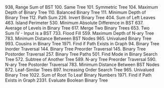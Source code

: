 938, Range Sum of BST
100. Same Tree
101. Symmetric Tree
104. Maximum Depth of Binary Tree
110. Balanced Binary Tree
111. Minimum Depth of Binary Tree
112. Path Sum
226. Invert Binary Tree
404. Sum of Left Leaves
463. Island Perimeter
530. Minimum Absolute Difference in BST
637. Average of Levels in Binary Tree
617. Merge Two Binary Trees
653. Two Sum IV - Input is a BST
733. Flood Fill
559. Maximum Depth of N-ary Tree
783. Minimum Distance Between BST Nodes
965. Univalued Binary Tree
993. Cousins in Binary Tree
1971. Find if Path Exists in Graph
94. Binary Tree Inorder Traversal
144. Binary Tree Preorder Traversal
145. Binary Tree Postorder Traversal
257. Binary Tree Paths
501. Find Mode in Binary Search Tree
572. Subtree of Another Tree
589. N-ary Tree Preorder Traversal
590. N-ary Tree Postorder Traversal
783. Minimum Distance Between BST Nodes
872. Leaf-Similar Trees
897. Increasing Order Search Tree
965. Univalued Binary Tree
1022. Sum of Root To Leaf Binary Numbers
1971. Find if Path Exists in Graph
2331. Evaluate Boolean Binary Tree
